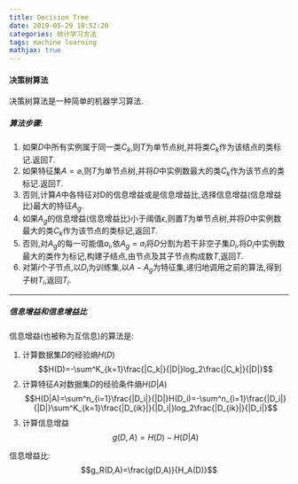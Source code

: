 ```yaml
---
title: Decision Tree
date: 2019-05-29 10:52:20
categories: 统计学习方法
tags: machine learning
mathjax: true
---
```

#### 决策树算法
  
决策树算法是一种简单的机器学习算法.

##### 算法步骤:
1. 如果$D$中所有实例属于同一类$C_k$,则$T$为单节点树,并将类$C_k$作为该结点的类标记.返回$T$.
2. 如果特征集$A=\varnothing$,则$T$为单节点树,并将$D$中实例数最大的类$C_k$作为该节点的类标记.返回$T$.
3. 否则,计算$A$中各特征对D的信息增益或是信息增益比,选择信息增益(信息增益比)最大的特征$A_g$.
4. 如果$A_g$的信息增益(信息增益比)小于阈值$\epsilon$,则置$T$为单节点树,并将$D$中实例数最大的类$C_k$作为该节点的类标记,返回$T$.
5. 否则,对$A_g$的每一可能值$a_i$,依$A_g=a_i$将$D$分割为若干非空子集$D_i$,将$D_i$中实例数最大的类作为标记,构建子结点,由节点及其子节点构成数$T$,返回$T$.
6. 对第$i$个子节点,以$D_i$为训练集,以$A-{A_g}$为特征集,递归地调用之前的算法,得到子树$T_i$,返回$T_i$.

<!--more-->

---
##### 信息增益和信息增益比
信息增益(也被称为互信息)的算法是:
1. 计算数据集$D$的经验熵$H(D)$
$$H(D)=-\sum^K_{k=1}\frac{|C_k|}{|D|}log_2\frac{|C_k|}{|D|}$$
2. 计算特征$A$对数据集$D$的经验条件熵$H(D|A)$
$$H(D|A)=\sum^n_{i=1}\frac{|D_i|}{|D|}H(D_i)=-\sum^n_{i=1}\frac{|D_i|}{|D|}\sum^K_{k=1}\frac{|D_{ik}|}{|D_i|}log_2\frac{|D_{ik}|}{|D_i|}$$
3. 计算信息增益
   $$g(D,A)=H(D)-H(D|A)$$

信息增益比:
$$g_R(D,A)=\frac{g(D,A)}{H_A(D)}$$